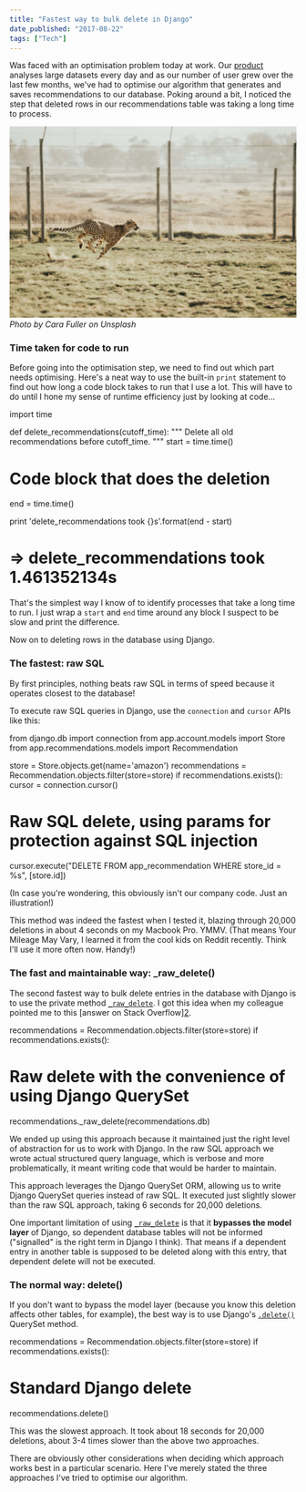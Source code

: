 ```yaml
---
title: "Fastest way to bulk delete in Django"
date_published: "2017-08-22"
tags: ["Tech"]
---
```


Was faced with an optimisation problem today at work. Our [product](https://askmetisa.com) analyses large datasets every day and as our number of user grew over the last few months, we've had to optimise our algorithm that generates and saves recommendations to our database. Poking around a bit, I noticed the step that deleted rows in our recommendations table was taking a long time to process.

![cheetah running](images/cheetah_min.jpg) _Photo by Cara Fuller on Unsplash_

### Time taken for code to run

Before going into the optimisation step, we need to find out which part needs optimising. Here's a neat way to use the built-in `print` statement to find out how long a code block takes to run that I use a lot. This will have to do until I hone my sense of runtime efficiency just by looking at code...

import time

def delete\_recommendations(cutoff\_time):
  """ Delete all old recommendations before cutoff\_time. """
  start = time.time()
  # Code block that does the deletion
  end = time.time()

  print 'delete\_recommendations took {}s'.format(end - start)

# => delete\_recommendations took 1.461352134s

That's the simplest way I know of to identify processes that take a long time to run. I just wrap a `start` and `end` time around any block I suspect to be slow and print the difference.

Now on to deleting rows in the database using Django.

### The fastest: raw SQL

By first principles, nothing beats raw SQL in terms of speed because it operates closest to the database!

To execute raw SQL queries in Django, use the `connection` and `cursor` APIs like this:

from django.db import connection
from app.account.models import Store
from app.recommendations.models import Recommendation

store = Store.objects.get(name='amazon')
recommendations = Recommendation.objects.filter(store=store)
if recommendations.exists():
  cursor = connection.cursor()

  # Raw SQL delete, using params for protection against SQL injection
  cursor.execute("DELETE FROM app\_recommendation WHERE store\_id = %s", \[store.id\])

(In case you're wondering, this obviously isn't our company code. Just an illustration!)

This method was indeed the fastest when I tested it, blazing through 20,000 deletions in about 4 seconds on my Macbook Pro. YMMV. (That means Your Mileage May Vary, I learned it from the cool kids on Reddit recently. Think I'll use it more often now. Handy!)

### The fast and maintainable way: \_raw\_delete()

The second fastest way to bulk delete entries in the database with Django is to use the private method [`_raw_delete`](https://docs.djangoproject.com/en/1.8/_modules/django/db/models/query/). I got this idea when my colleague pointed me to this \[answer on Stack Overflow\][2](https://stackoverflow.com/questions/4867852/how-to-make-django-queryset-bulk-delete-more-efficient).

recommendations = Recommendation.objects.filter(store=store)
if recommendations.exists():
  # Raw delete with the convenience of using Django QuerySet
  recommendations.\_raw\_delete(recommendations.db)

We ended up using this approach because it maintained just the right level of abstraction for us to work with Django. In the raw SQL approach we wrote actual structured query language, which is verbose and more problematically, it meant writing code that would be harder to maintain.

This approach leverages the Django QuerySet ORM, allowing us to write Django QuerySet queries instead of raw SQL. It executed just slightly slower than the raw SQL approach, taking 6 seconds for 20,000 deletions.

One important limitation of using [`_raw_delete`](https://docs.djangoproject.com/en/1.8/_modules/django/db/models/query/) is that it **bypasses the model layer** of Django, so dependent database tables will not be informed ("signalled" is the right term in Django I think). That means if a dependent entry in another table is supposed to be deleted along with this entry, that dependent delete will not be executed.

### The normal way: delete()

If you don't want to bypass the model layer (because you know this deletion affects other tables, for example), the best way is to use Django's [`.delete()`](https://docs.djangoproject.com/en/1.11/ref/models/querysets/#delete) QuerySet method.

recommendations = Recommendation.objects.filter(store=store)
if recommendations.exists():
  # Standard Django delete
  recommendations.delete()

This was the slowest approach. It took about 18 seconds for 20,000 deletions, about 3-4 times slower than the above two approaches.

There are obviously other considerations when deciding which approach works best in a particular scenario. Here I've merely stated the three approaches I've tried to optimise our algorithm.
